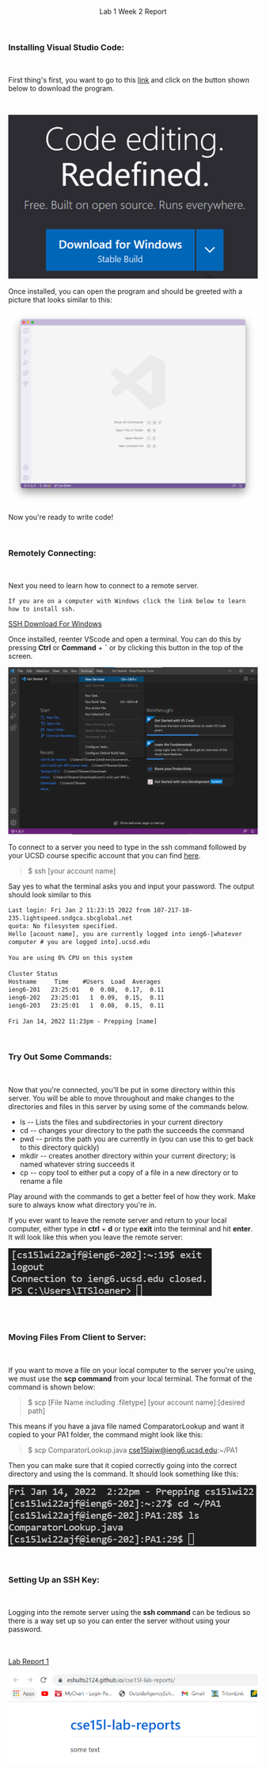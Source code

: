 <p align="center">
Lab 1 Week 2 Report
</p>
<br />

### **Installing Visual Studio Code:**
<br />  

First thing's first, you want to go to this 
[link](https://code.visualstudio.com/) and click on the button shown below to download the program. 

<br />   
<p align="center">

![Image](VSCodeButton.png)

</p>

Once installed, you can open the program and should be greeted with a picture that looks similar to this:

![Image](vscode.png)

Now you're ready to write code!


<br /> 

### **Remotely Connecting:**

<br /> 

Next you need to learn how to connect to a remote server.

```
If you are on a computer with Windows click the link below to learn how to install ssh.
```
[SSH Download For Windows](https://docs.microsoft.com/en-us/windows-server/administration/openssh/openssh_install_firstuse)


Once installed, reenter VScode and open a terminal. You can do this by pressing **Ctrl** or **Command** + **`** or by clicking this button in the top of the screen. 

![Image](NewTerminal.png)

To connect to a server you need to type in the ssh command followed by your UCSD course specific account that you can find [here](https://sdacs.ucsd.edu/~icc/index.php).

> $ ssh [your account name]

Say yes to what the terminal asks you and input your password. The output should look similar to this

```
Last login: Fri Jan 2 11:23:15 2022 from 107-217-10-235.lightspeed.sndgca.sbcglobal.net
quota: No filesystem specified.
Hello [acount name], you are currently logged into ieng6-[whatever computer # you are logged into].ucsd.edu

You are using 0% CPU on this system

Cluster Status 
Hostname     Time    #Users  Load  Averages  
ieng6-201   23:25:01   0  0.08,  0.17,  0.11
ieng6-202   23:25:01   1  0.09,  0.15,  0.11
ieng6-203   23:25:01   1  0.08,  0.15,  0.11

Fri Jan 14, 2022 11:23pm - Prepping [name]
```

<br /> 

### **Try Out Some Commands:**

<br /> 

Now that you're connected, you'll be put in some directory within this server. You will be able to move throughout and make changes to the directories and files in this server by using some of the commands below.


* ls -- Lists the files and subdirectories in your current directory
* cd -- changes your directory to the path the succeeds the command
* pwd -- prints the path you are currently in (you can use this to get back to this directory quickly)
* mkdir -- creates another directory within your current directory; is named whatever string succeeds it
* cp -- copy tool to either put a copy of a file in a new directory or to rename a file

Play around with the commands to get a better feel of how they work. Make sure to always know what directory you're in.

If you ever want to leave the remote server and return to your local computer, either type in **ctrl** + **d** or type **exit** into the terminal and hit **enter**. It will look like this when you leave the remote server:


<p align="center">

![Image](exitssh.png)

</p>
<br />

<br />

### **Moving Files From Client to Server:**
<br />  

If you want to move a file on your local computer to the server you're using, we must use the **scp command** from your local terminal. The format of the command is shown below:

> $ scp [File Name including .filetype] [your account name]:[desired path]

This means if you have a java file named ComparatorLookup and want it copied to your PA1 folder, the command might look like this:

> $ scp ComparatorLookup.java cse15lajw@ieng6.ucsd.edu:~/PA1

Then you can make sure that it copied correctly going into the correct directory and using the ls command. It should look something like this:

![Image](ls.png)

<br /> 

### **Setting Up an SSH Key:**

<br /> 

Logging into the remote server using the **ssh command** can be tedious so there is a way set up so you can enter the server without using your password.


<br /> <br />
[Lab Report 1](https://www.youtube.com/watch?v=dQw4w9WgXcQ)

![Image](GithubPages.png)
